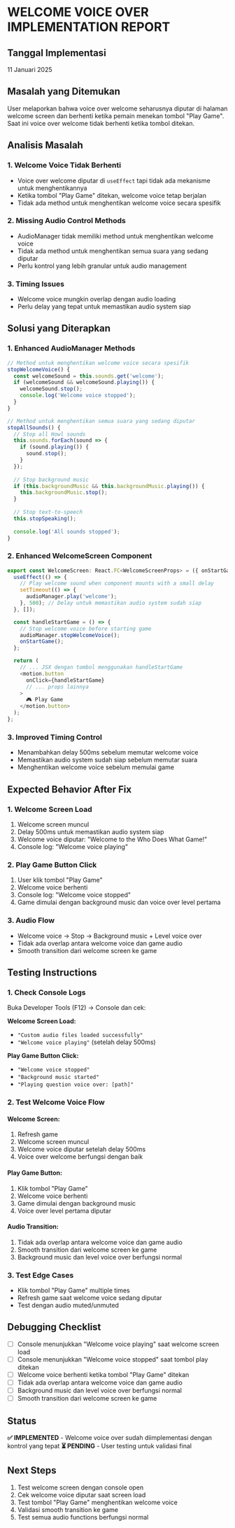 # WELCOME VOICE OVER IMPLEMENTATION REPORT

## Tanggal Implementasi
11 Januari 2025

## Masalah yang Ditemukan
User melaporkan bahwa voice over welcome seharusnya diputar di halaman welcome screen dan berhenti ketika pemain menekan tombol "Play Game". Saat ini voice over welcome tidak berhenti ketika tombol ditekan.

## Analisis Masalah

### 1. **Welcome Voice Tidak Berhenti**
- Voice over welcome diputar di `useEffect` tapi tidak ada mekanisme untuk menghentikannya
- Ketika tombol "Play Game" ditekan, welcome voice tetap berjalan
- Tidak ada method untuk menghentikan welcome voice secara spesifik

### 2. **Missing Audio Control Methods**
- AudioManager tidak memiliki method untuk menghentikan welcome voice
- Tidak ada method untuk menghentikan semua suara yang sedang diputar
- Perlu kontrol yang lebih granular untuk audio management

### 3. **Timing Issues**
- Welcome voice mungkin overlap dengan audio loading
- Perlu delay yang tepat untuk memastikan audio system siap

## Solusi yang Diterapkan

### 1. **Enhanced AudioManager Methods**
```typescript
// Method untuk menghentikan welcome voice secara spesifik
stopWelcomeVoice() {
  const welcomeSound = this.sounds.get('welcome');
  if (welcomeSound && welcomeSound.playing()) {
    welcomeSound.stop();
    console.log('Welcome voice stopped');
  }
}

// Method untuk menghentikan semua suara yang sedang diputar
stopAllSounds() {
  // Stop all Howl sounds
  this.sounds.forEach(sound => {
    if (sound.playing()) {
      sound.stop();
    }
  });
  
  // Stop background music
  if (this.backgroundMusic && this.backgroundMusic.playing()) {
    this.backgroundMusic.stop();
  }
  
  // Stop text-to-speech
  this.stopSpeaking();
  
  console.log('All sounds stopped');
}
```

### 2. **Enhanced WelcomeScreen Component**
```typescript
export const WelcomeScreen: React.FC<WelcomeScreenProps> = ({ onStartGame }) => {
  useEffect(() => {
    // Play welcome sound when component mounts with a small delay
    setTimeout(() => {
      audioManager.play('welcome');
    }, 500); // Delay untuk memastikan audio system sudah siap
  }, []);

  const handleStartGame = () => {
    // Stop welcome voice before starting game
    audioManager.stopWelcomeVoice();
    onStartGame();
  };

  return (
    // ... JSX dengan tombol menggunakan handleStartGame
    <motion.button
      onClick={handleStartGame}
      // ... props lainnya
    >
      🎮 Play Game
    </motion.button>
  );
};
```

### 3. **Improved Timing Control**
- Menambahkan delay 500ms sebelum memutar welcome voice
- Memastikan audio system sudah siap sebelum memutar suara
- Menghentikan welcome voice sebelum memulai game

## Expected Behavior After Fix

### 1. **Welcome Screen Load**
1. Welcome screen muncul
2. Delay 500ms untuk memastikan audio system siap
3. Welcome voice diputar: "Welcome to the Who Does What Game!"
4. Console log: "Welcome voice playing"

### 2. **Play Game Button Click**
1. User klik tombol "Play Game"
2. Welcome voice berhenti
3. Console log: "Welcome voice stopped"
4. Game dimulai dengan background music dan voice over level pertama

### 3. **Audio Flow**
- Welcome voice → Stop → Background music + Level voice over
- Tidak ada overlap antara welcome voice dan game audio
- Smooth transition dari welcome screen ke game

## Testing Instructions

### 1. **Check Console Logs**
Buka Developer Tools (F12) → Console dan cek:

**Welcome Screen Load:**
- `"Custom audio files loaded successfully"`
- `"Welcome voice playing"` (setelah delay 500ms)

**Play Game Button Click:**
- `"Welcome voice stopped"`
- `"Background music started"`
- `"Playing question voice over: [path]"`

### 2. **Test Welcome Voice Flow**

#### **Welcome Screen:**
1. Refresh game
2. Welcome screen muncul
3. Welcome voice diputar setelah delay 500ms
4. Voice over welcome berfungsi dengan baik

#### **Play Game Button:**
1. Klik tombol "Play Game"
2. Welcome voice berhenti
3. Game dimulai dengan background music
4. Voice over level pertama diputar

#### **Audio Transition:**
1. Tidak ada overlap antara welcome voice dan game audio
2. Smooth transition dari welcome screen ke game
3. Background music dan level voice over berfungsi normal

### 3. **Test Edge Cases**
- Klik tombol "Play Game" multiple times
- Refresh game saat welcome voice sedang diputar
- Test dengan audio muted/unmuted

## Debugging Checklist

- [ ] Console menunjukkan "Welcome voice playing" saat welcome screen load
- [ ] Console menunjukkan "Welcome voice stopped" saat tombol play ditekan
- [ ] Welcome voice berhenti ketika tombol "Play Game" ditekan
- [ ] Tidak ada overlap antara welcome voice dan game audio
- [ ] Background music dan level voice over berfungsi normal
- [ ] Smooth transition dari welcome screen ke game

## Status
**✅ IMPLEMENTED** - Welcome voice over sudah diimplementasi dengan kontrol yang tepat
**⏳ PENDING** - User testing untuk validasi final

## Next Steps
1. Test welcome screen dengan console open
2. Cek welcome voice diputar saat screen load
3. Test tombol "Play Game" menghentikan welcome voice
4. Validasi smooth transition ke game
5. Test semua audio functions berfungsi normal
